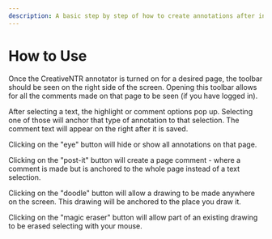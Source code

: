 ```yaml
---
description: A basic step by step of how to create annotations after installing.
---
```


# How to Use

Once the CreativeNTR annotator is turned on for a desired page, the toolbar should be seen on the right side of the screen. Opening this toolbar allows for all the comments made on that page to be seen \(if you have logged in\). 

After selecting a text, the highlight or comment options pop up. Selecting one of those will anchor that type of annotation to that selection. The comment text will appear on the right after it is saved. 

Clicking on the "eye" button will hide or show all annotations on that page.

Clicking on the "post-it" button will create a page comment - where a comment is made but is anchored to the whole page instead of a text selection.

Clicking on the "doodle" button will allow a drawing to be made anywhere on the screen. This drawing will be anchored to the place you draw it.

Clicking on the "magic eraser" button will allow part of an existing drawing to be erased selecting with your mouse.




